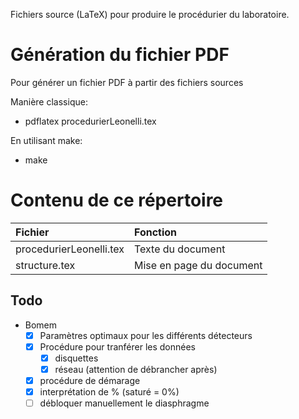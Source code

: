 Fichiers source (LaTeX) pour produire le procédurier du laboratoire.

# Génération du fichier PDF

Pour générer un fichier PDF à partir des fichiers sources

Manière classique:
-	pdflatex procedurierLeonelli.tex

En utilisant make:
-	make

# Contenu de ce répertoire


|Fichier|Fonction|
|:---------|:----------|
|procedurierLeonelli.tex| Texte du document|
|structure.tex| Mise en page du document|

## Todo
- Bomem
  - [X] Paramètres optimaux pour les différents détecteurs
  - [X] Procédure pour tranférer les données
    - [X] disquettes
    - [X] réseau (attention de débrancher après)
  - [X] procédure de démarage
  - [X] interprétation de % (saturé = 0%)
  - [ ] débloquer manuellement le diasphragme
